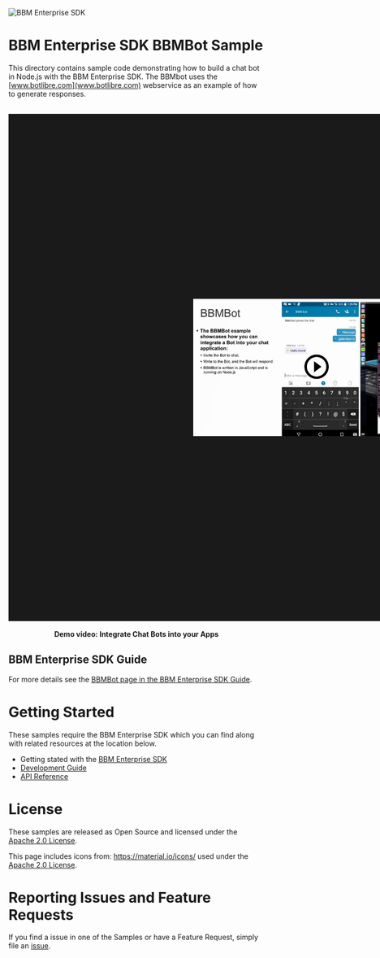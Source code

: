 ![BBM Enterprise SDK](https://developer.blackberry.com/files/bbm-enterprise/documents/guide/resources/images/bnr-bbm-enterprise-sdk-title.png)

# BBM Enterprise SDK BBMBot Sample

This directory contains sample code demonstrating how to build a chat bot
in Node.js with the BBM Enterprise SDK.  The BBMbot uses the
[www.botlibre.com](www.botlibre.com) 
webservice as an example of how to generate responses.

<p align="center">
<br>
    <a href="http://www.youtube.com/watch?feature=player_embedded&v=laMn9JcfwFQ"
      target="_blank"><img src="../images/bbme-sdk-node-chatbot.jpg" 
      alt=Integrate Chat Bots into your Apps" width="486" height="" border="364"/></a>
</p>
<p align="center">
 <b>Demo video: Integrate Chat Bots into your Apps</b>
</p>


## BBM Enterprise SDK Guide 
For more details see the 
[BBMBot page in the BBM Enterprise SDK Guide](https://developer.blackberry.com/files/bbm-enterprise/documents/guide/html/examples/javascript/Node/README.html).

# Getting Started

These samples require the BBM Enterprise SDK which you can find along with related resources at the location below.
    
* Getting stated with the [BBM Enterprise SDK](https://developers.blackberry.com/us/en/products/blackberry-bbm-enterprise-sdk.html)
* [Development Guide](https://developer.blackberry.com/files/bbm-enterprise/documents/guide/html/index.html)
* [API Reference](https://developer.blackberry.com/files/bbm-enterprise/documents/guide/reference/javascript/index.html)

# License

These samples are released as Open Source and licensed under the [Apache 2.0 License](http://www.apache.org/licenses/LICENSE-2.0.html).

This page includes icons from: https://material.io/icons/ used under the [Apache 2.0 License](http://www.apache.org/licenses/LICENSE-2.0.html).

# Reporting Issues and Feature Requests

If you find a issue in one of the Samples or have a Feature Request, simply file an [issue](https://github.com/blackberry/bbme-sdk-javascript-samples/issues).




